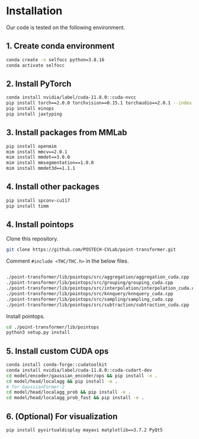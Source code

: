 # Installation
Our code is tested on the following environment.

## 1. Create conda environment
```bash
conda create -n selfocc python=3.8.16
conda activate selfocc
```

## 2. Install PyTorch
```bash
conda install nvidia/label/cuda-11.8.0::cuda-nvcc
pip install torch==2.0.0 torchvision==0.15.1 torchaudio==2.0.1 --index-url https://download.pytorch.org/whl/cu118
pip install einops
pip install jaxtyping
```

## 3. Install packages from MMLab
```bash
pip install openmim
mim install mmcv==2.0.1
mim install mmdet==3.0.0
mim install mmsegmentation==1.0.0
mim install mmdet3d==1.1.1
```

## 4. Install other packages
```bash
pip install spconv-cu117
pip install timm
```

## 4. Install pointops
Clone this repository.
```bash
git clone https://github.com/POSTECH-CVLab/point-transformer.git
```
Comment `#include <THC/THC.h>` in the below files.
```bash

./point-transformer/lib/pointops/src/aggregation/aggregation_cuda.cpp
./point-transformer/lib/pointops/src/grouping/grouping_cuda.cpp
./point-transformer/lib/pointops/src/interpolation/interpolation_cuda.cpp
./point-transformer/lib/pointops/src/knnquery/knnquery_cuda.cpp
./point-transformer/lib/pointops/src/sampling/sampling_cuda.cpp
./point-transformer/lib/pointops/src/subtraction/subtraction_cuda.cpp
```
Install pointops.
```bash
cd ./point-transformer/lib/pointops
python3 setup.py install
```

## 5. Install custom CUDA ops
```bash
conda install conda-forge::cudatoolkit
conda install nvidia/label/cuda-11.8.0::cuda-cudart-dev
cd model/encoder/gaussian_encoder/ops && pip install -e .
cd model/head/localagg && pip install -e .
# for GaussianFormer-2
cd model/head/localagg_prob && pip install -e .
cd model/head/localagg_prob_fast && pip install -e .
```

## 6. (Optional) For visualization
```bash
pip install pyvirtualdisplay mayavi matplotlib==3.7.2 PyQt5
```